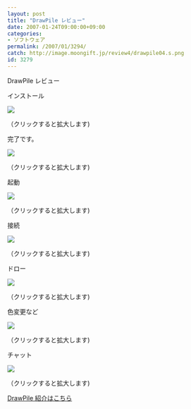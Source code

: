 ```yaml
---
layout: post
title: "DrawPile レビュー"
date: 2007-01-24T09:00:00+09:00
categories:
- ソフトウェア
permalink: /2007/01/3294/
catch: http://image.moongift.jp/review4/drawpile04.s.png
id: 3279
---
```

DrawPile レビュー  
<!--more-->

インストール

  

[![](http://image.moongift.jp/review4/drawpile01.s.png)](http://image.moongift.jp/review4/drawpile01.png)  
  
（クリックすると拡大します)

  

完了です。

  

[![](http://image.moongift.jp/review4/drawpile02.s.png)](http://image.moongift.jp/review4/drawpile02.png)  
  
（クリックすると拡大します)

  

起動

  

[![](http://image.moongift.jp/review4/drawpile03.s.png)](http://image.moongift.jp/review4/drawpile03.png)  
  
（クリックすると拡大します)

  

接続

  

[![](http://image.moongift.jp/review4/drawpile04.s.png)](http://image.moongift.jp/review4/drawpile04.png)  
  
（クリックすると拡大します)

  

ドロー

  

[![](http://image.moongift.jp/review4/drawpile05.s.png)](http://image.moongift.jp/review4/drawpile05.png)  
  
（クリックすると拡大します)

  

色変更など

  

[![](http://image.moongift.jp/review4/drawpile06.s.png)](http://image.moongift.jp/review4/drawpile06.png)  
  
（クリックすると拡大します)

  

チャット

  

[![](http://image.moongift.jp/review4/drawpile07.s.png)](http://image.moongift.jp/review4/drawpile07.png)  
  
（クリックすると拡大します)

  

[DrawPile 紹介はこちら](http://oss.moongift.jp/intro/i-3292.html)

